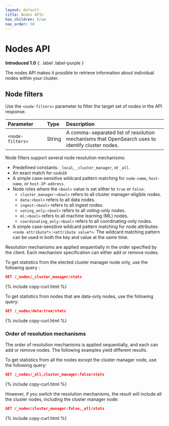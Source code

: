 ```yaml
---
layout: default
title: Nodes APIs
has_children: true
nav_order: 50
---
```


# Nodes API
**Introduced 1.0**
{: .label .label-purple }

The nodes API makes it possible to retrieve information about individual nodes within your cluster. 

## Node filters

Use the `<node-filters>` parameter to filter the target set of nodes in the API response.

<style>
table th:first-of-type {
    width: 25%;
}
table th:nth-of-type(2) {
    width: 10%;
}
table th:nth-of-type(3) {
    width: 65%;
}
</style>

Parameter | Type   | Description
:--- |:-------| :---
`<node-filters>` | String | A comma-separated list of resolution mechanisms that OpenSearch uses to identify cluster nodes.

Node filters support several node resolution mechanisms:

- Predefined constants: `_local`, `_cluster_manager`, or `_all`.
- An exact match for `nodeID`
- A simple case-sensitive wildcard pattern matching for `node-name`, `host-name`, or `host-IP-address`.
- Node roles where the `<bool>` value is set either to `true` or `false`:
  - `cluster_manager:<bool>` refers to all cluster manager-eligible nodes.
  - `data:<bool>` refers to all data nodes.
  - `ingest:<bool>` refers to all ingest nodes.
  - `voting_only:<bool>` refers to all voting-only nodes.
  - `ml:<bool>` refers to all machine learning (ML) nodes.
  - `coordinating_only:<bool>` refers to all coordinating-only nodes.
- A simple case-sensitive wildcard pattern matching for node attributes: `<node attribute*>:<attribute value*>`. The wildcard matching pattern can be used in both the key and value at the same time.

Resolution mechanisms are applied sequentially in the order specified by the client. Each mechanism specification can either add or remove nodes.

To get statistics from the elected cluster manager node only, use the following query :

```json
GET /_nodes/_cluster_manager/stats
```
{% include copy-curl.html %}

To get statistics from nodes that are data-only nodes, use the following query:

```json
GET /_nodes/data:true/stats
```
{% include copy-curl.html %}

### Order of resolution mechanisms

The order of resolution mechanisms is applied sequentially, and each can add or remove nodes. The following examples yield different results.

To get statistics from all the nodes except the cluster manager node, use the following query:

```json
GET /_nodes/_all,cluster_manager:false/stats
```
{% include copy-curl.html %}

However, if you switch the resolution mechanisms, the result will include all the cluster nodes, including the cluster manager node: 

```json
GET /_nodes/cluster_manager:false,_all/stats
```
{% include copy-curl.html %}